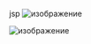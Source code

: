 jsp
![изображение](https://github.com/user-attachments/assets/82bb7574-1c7f-4d83-bcd3-caf35e75ebc7)

![изображение](https://github.com/user-attachments/assets/d108bcc9-33c8-40bf-baf1-155e8e512cef)

